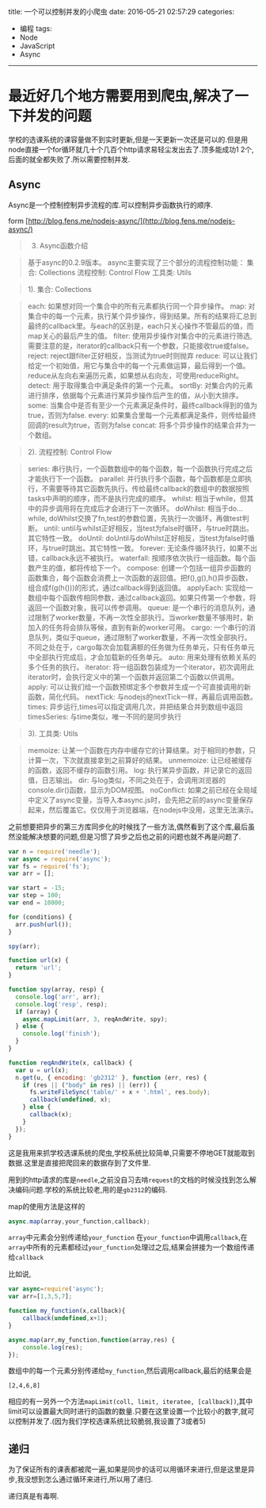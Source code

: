 title: 一个可以控制并发的小爬虫
date: 2016-05-21 02:57:29
categories: 
- 编程
tags:
- Node
- JavaScript
- Async
---

# 最近好几个地方需要用到爬虫,解决了一下并发的问题

学校的选课系统的课容量做不到实时更新,但是一天更新一次还是可以的.但是用node直接一个for循环就几十个几百个http请求易轻尘发出去了.顶多能成功1 2个,后面的就全都失败了.所以需要控制并发.

<!-- more -->

## Async

Async是一个控制控制异步流程的库.可以控制异步函数执行的顺序.


form [http://blog.fens.me/nodejs-async/](http://blog.fens.me/nodejs-async/)
>3. Async函数介绍

>基于async的0.2.9版本。
async主要实现了三个部分的流程控制功能：
集合: Collections
流程控制: Control Flow
工具类: Utils

>1). 集合: Collections

>each: 如果想对同一个集合中的所有元素都执行同一个异步操作。
map: 对集合中的每一个元素，执行某个异步操作，得到结果。所有的结果将汇总到最终的callback里。与each的区别是，each只关心操作不管最后的值，而map关心的最后产生的值。
filter: 使用异步操作对集合中的元素进行筛选, 需要注意的是，iterator的callback只有一个参数，只能接收true或false。
reject: reject跟filter正好相反，当测试为true时则抛弃
reduce: 可以让我们给定一个初始值，用它与集合中的每一个元素做运算，最后得到一个值。reduce从左向右来遍历元素，如果想从右向左，可使用reduceRight。
detect: 用于取得集合中满足条件的第一个元素。
sortBy: 对集合内的元素进行排序，依据每个元素进行某异步操作后产生的值，从小到大排序。
some: 当集合中是否有至少一个元素满足条件时，最终callback得到的值为true，否则为false.
every: 如果集合里每一个元素都满足条件，则传给最终回调的result为true，否则为false
concat: 将多个异步操作的结果合并为一个数组。

>2). 流程控制: Control Flow

>series: 串行执行，一个函数数组中的每个函数，每一个函数执行完成之后才能执行下一个函数。
parallel: 并行执行多个函数，每个函数都是立即执行，不需要等待其它函数先执行。传给最终callback的数组中的数据按照tasks中声明的顺序，而不是执行完成的顺序。
whilst: 相当于while，但其中的异步调用将在完成后才会进行下一次循环。
doWhilst: 相当于do…while, doWhilst交换了fn,test的参数位置，先执行一次循环，再做test判断。
until: until与whilst正好相反，当test为false时循环，与true时跳出。其它特性一致。
doUntil: doUntil与doWhilst正好相反，当test为false时循环，与true时跳出。其它特性一致。
forever: 无论条件循环执行，如果不出错，callback永远不被执行。
waterfall: 按顺序依次执行一组函数。每个函数产生的值，都将传给下一个。
compose: 创建一个包括一组异步函数的函数集合，每个函数会消费上一次函数的返回值。把f(),g(),h()异步函数，组合成f(g(h()))的形式，通过callback得到返回值。
applyEach: 实现给一数组中每个函数传相同参数，通过callback返回。如果只传第一个参数，将返回一个函数对象，我可以传参调用。
queue: 是一个串行的消息队列，通过限制了worker数量，不再一次性全部执行。当worker数量不够用时，新加入的任务将会排队等候，直到有新的worker可用。
cargo: 一个串行的消息队列，类似于queue，通过限制了worker数量，不再一次性全部执行。不同之处在于，cargo每次会加载满额的任务做为任务单元，只有任务单元中全部执行完成后，才会加载新的任务单元。
auto: 用来处理有依赖关系的多个任务的执行。
iterator: 将一组函数包装成为一个iterator，初次调用此iterator时，会执行定义中的第一个函数并返回第二个函数以供调用。
apply: 可以让我们给一个函数预绑定多个参数并生成一个可直接调用的新函数，简化代码。
nextTick: 与nodejs的nextTick一样，再最后调用函数。
times: 异步运行,times可以指定调用几次，并把结果合并到数组中返回
timesSeries: 与time类似，唯一不同的是同步执行

>3). 工具类: Utils

>memoize: 让某一个函数在内存中缓存它的计算结果。对于相同的参数，只计算一次，下次就直接拿到之前算好的结果。
unmemoize: 让已经被缓存的函数，返回不缓存的函数引用。
log: 执行某异步函数，并记录它的返回值，日志输出。
dir: 与log类似，不同之处在于，会调用浏览器的console.dir()函数，显示为DOM视图。
noConflict: 如果之前已经在全局域中定义了async变量，当导入本async.js时，会先把之前的async变量保存起来，然后覆盖它。仅仅用于浏览器端，在nodejs中没用，这里无法演示。

之前想要把异步的第三方库同步化的时候找了一些方法,偶然看到了这个库,最后虽然没能解决想要的问题,但是习惯了异步之后也之前的问题也就不再是问题了.

```javascript
var n = require('needle');
var async = require('async');
var fs = require('fs');
var arr = [];

var start = -15;
var step = 100;
var end = 10000;

for (conditions) {
  arr.push(url());
}

spy(arr);

function url(x) {
  return 'url';
}

function spy(array, resp) {
  console.log('arr', arr);
  console.log('resp', resp);
  if (array) {
    async.mapLimit(arr, 3, reqAndWrite, spy);
  } else {
    console.log('finish');
  }
}

function reqAndWrite(x, callback) {
  var u = url(x);
  n.get(u, { encoding: 'gb2312' }, function (err, res) {
    if (res || ("body" in res) || (err)) {
      fs.writeFileSync('table/' + x + '.html', res.body);
      callback(undefined, x);
    } else {
      callback(x);
    }
  });
}
```

这是我用来抓学校选课系统的爬虫,学校系统比较简单,只需要不停地GET就能取到数据.这里是直接把爬回来的数据存到了文件里.

用到的http请求的库是`needle`,之前没自习去啃`request`的文档的时候没找到怎么解决编码问题.学校的系统比较老,用的是`gb2312`的编码.

map的使用方法是这样的

```javascript
async.map(array,your_function,callback);
```
`array`中元素会分别传递给`your_function`
在`your_function`中调用`callback`,在`array`中所有的元素都经过`your_function`处理过之后,结果会拼接为一个数组传递给`callback`

比如说,
```javascript
var async=require('async');
var arr=[1,3,5,7];

function my_function(x,callback){
    callback(undefined,x+1);
}

async.map(arr,my_function,function(array,res) {
    console.log(res);
});
```
数组中的每一个元素分别传递给`my_function`,然后调用callback,最后的结果会是
```
[2,4,6,8]
````
相应的有一另外一个方法`mapLimit(coll, limit, iteratee, [callback])`,其中limit可以设置最大同时进行的函数的数量.只要在这里设置一个比较小的数字,就可以控制并发了.(因为我们学校选课系统比较脆弱,我设置了3或者5)

## 递归

为了保证所有的课表都被爬一遍,如果是同步的话可以用循环来进行,但是这里是异步,我没想到怎么通过循环来进行,所以用了递归.

递归真是有毒啊.